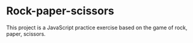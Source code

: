 # Rock-paper-scissors

This project is a JavaScript practice exercise based on the game of rock, paper, scissors.
